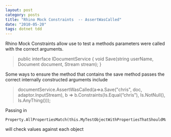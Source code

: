 ```yaml
---
layout: post
category: posts
title: "Rhino Mock Constraints  -- AssertWasCalled"
date: "2010-05-20"
tags: dotnet tdd
---
```


Rhino Mock Constraints allow use to test a methods parameters were called with the correct arguments.

> public interface IDocumentService
> {
>  void Save(string userName, Document document, Stream stream);
> }

Some ways to ensure the method that contains the save method passes the correct internally constructed arguments include

>    documentService.AssertWasCalled(a=>a.Save("chris", doc, adaptor.InputStream), b => b.Constraints(Is.Equal(“chris”), Is.NotNull(), Is.AnyThing()));

Passing in 

    Property.AllPropertiesMatch(this.MyTestObjectWithPropertiesThatShouldMatch)

will check values against each object
